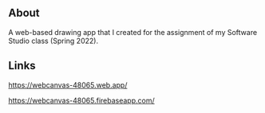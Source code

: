 ## About

A web-based drawing app that I created for the assignment of my Software Studio class (Spring 2022).

## Links

https://webcanvas-48065.web.app/

https://webcanvas-48065.firebaseapp.com/
